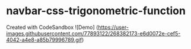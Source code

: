 # navbar-css-trigonometric-function
Created with CodeSandbox
![Demo] (https://user-images.githubusercontent.com/77893122/268382173-e6d0072e-cef5-4042-a4e8-a85b79996789.gif)
